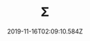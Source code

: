 ---
title: Σ
artist: REOL
date: 2019-11-16T02:09:10.584Z
cover: sigma.jpg
styles:
  - Electronic
  - Dance Music
links:
  spotify: https://play.spotify.com/album/5MruJPW5X4cal6bpN7llrF
  youtube: https://music.youtube.com/watch?v=vsOaFuHfpKs
  applemusic: https://itunes.apple.com/us/album/sigma/1159663862?uo=4
  soundcloud: ""
  bandcamp: ""
  googleplay: ""
  deezer: ""
---